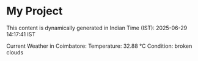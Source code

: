 # My Project

This content is dynamically generated in Indian Time (IST): 2025-06-29 14:17:41 IST


Current Weather in Coimbatore:
Temperature: 32.88 °C
Condition: broken clouds
